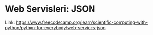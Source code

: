 # Web Servisleri: JSON

Link: https://www.freecodecamp.org/learn/scientific-computing-with-python/python-for-everybody/web-services-json